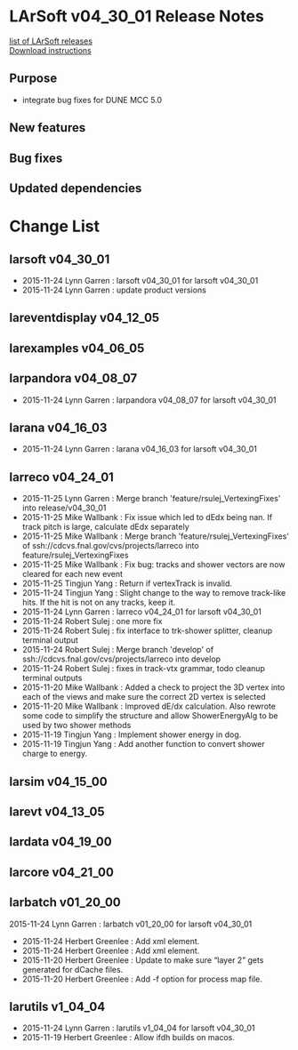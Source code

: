 # LArSoft v04_30_01 Release Notes



[list of LArSoft releases](LArSoft_release_list)  
[Download instructions](https://scisoft.fnal.gov/scisoft/bundles/larsoft/v04_30_01/larsoft-v04_30_01.html)

## Purpose

-   integrate bug fixes for DUNE MCC 5.0

## New features

## Bug fixes

## Updated dependencies

# Change List

## larsoft v04_30_01

-   2015-11-24 Lynn Garren : larsoft v04_30_01 for larsoft v04_30_01
-   2015-11-24 Lynn Garren : update product versions

## lareventdisplay v04_12_05

## larexamples v04_06_05

## larpandora v04_08_07

-   2015-11-24 Lynn Garren : larpandora v04_08_07 for larsoft v04_30_01

## larana v04_16_03

-   2015-11-24 Lynn Garren : larana v04_16_03 for larsoft v04_30_01

## larreco v04_24_01

-   2015-11-25 Lynn Garren : Merge branch 'feature/rsulej_VertexingFixes' into release/v04_30_01
-   2015-11-25 Mike Wallbank : Fix issue which led to dEdx being nan. If track pitch is large, calculate dEdx separately
-   2015-11-25 Mike Wallbank : Merge branch 'feature/rsulej_VertexingFixes' of ssh://cdcvs.fnal.gov/cvs/projects/larreco into feature/rsulej_VertexingFixes
-   2015-11-25 Mike Wallbank : Fix bug: tracks and shower vectors are now cleared for each new event
-   2015-11-25 Tingjun Yang : Return if vertexTrack is invalid.
-   2015-11-24 Tingjun Yang : Slight change to the way to remove track-like hits. If the hit is not on any tracks, keep it.
-   2015-11-24 Lynn Garren : larreco v04_24_01 for larsoft v04_30_01
-   2015-11-24 Robert Sulej : one more fix
-   2015-11-24 Robert Sulej : fix interface to trk-shower splitter, cleanup terminal output
-   2015-11-24 Robert Sulej : Merge branch 'develop' of ssh://cdcvs.fnal.gov/cvs/projects/larreco into develop
-   2015-11-24 Robert Sulej : fixes in track-vtx grammar, todo cleanup terminal outputs
-   2015-11-20 Mike Wallbank : Added a check to project the 3D vertex into each of the views and make sure the correct 2D vertex is selected
-   2015-11-20 Mike Wallbank : Improved dE/dx calculation. Also rewrote some code to simplify the structure and allow ShowerEnergyAlg to be used by two shower methods
-   2015-11-19 Tingjun Yang : Implement shower energy in dog.
-   2015-11-19 Tingjun Yang : Add another function to convert shower charge to energy.

## larsim v04_15_00

## larevt v04_13_05

## lardata v04_19_00

## larcore v04_21_00

## larbatch v01_20_00

2015-11-24 Lynn Garren : larbatch v01_20_00 for larsoft v04_30_01

-   2015-11-24 Herbert Greenlee : Add <runnumber> xml element.
-   2015-11-24 Herbert Greenlee : Add <version> xml element.
-   2015-11-20 Herbert Greenlee : Update to make sure “layer 2” gets generated for dCache files.
-   2015-11-20 Herbert Greenlee : Add -f option for process map file.

## larutils v1_04_04

-   2015-11-24 Lynn Garren : larutils v1_04_04 for larsoft v04_30_01
-   2015-11-19 Herbert Greenlee : Allow ifdh builds on macos.
